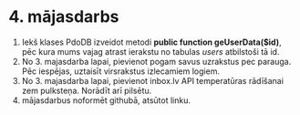 # 4. mājasdarbs

1. Iekš klases PdoDB izveidot metodi **public function geUserData($id)**, pēc kura mums vajag atrast ierakstu no tabulas *users* atbilstoši tā id.
2. No 3. majasdarba lapai, pievienot pogam savus uzrakstus pec parauga. Pēc iespējas, uztaisīt virsrakstus izlecamiem logiem.
3. No 3. majasdarba lapai, pievienot inbox.lv API temperatūras rādīšanai zem pulksteņa. Norādīt arī pilsētu.
4. mājasdarbus noformēt githubā, atsūtot linku.